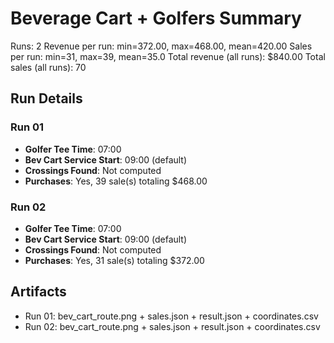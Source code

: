 # Beverage Cart + Golfers Summary

Runs: 2
Revenue per run: min=372.00, max=468.00, mean=420.00
Sales per run: min=31, max=39, mean=35.0
Total revenue (all runs): $840.00
Total sales (all runs): 70

## Run Details
### Run 01
- **Golfer Tee Time**: 07:00
- **Bev Cart Service Start**: 09:00 (default)
- **Crossings Found**: Not computed
- **Purchases**: Yes, 39 sale(s) totaling $468.00

### Run 02
- **Golfer Tee Time**: 07:00
- **Bev Cart Service Start**: 09:00 (default)
- **Crossings Found**: Not computed
- **Purchases**: Yes, 31 sale(s) totaling $372.00

## Artifacts
- Run 01: bev_cart_route.png + sales.json + result.json + coordinates.csv
- Run 02: bev_cart_route.png + sales.json + result.json + coordinates.csv
